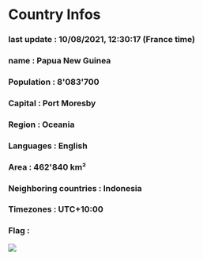 # Country  Infos
### last update : 10/08/2021, 12:30:17 (France time)

### name : Papua New Guinea
### Population : 8'083'700
### Capital : Port Moresby
### Region : Oceania
### Languages : English
### Area : 462'840 km²
### Neighboring countries : Indonesia
### Timezones : UTC+10:00

### Flag :
![](https://restcountries.eu/data/png.svg)
